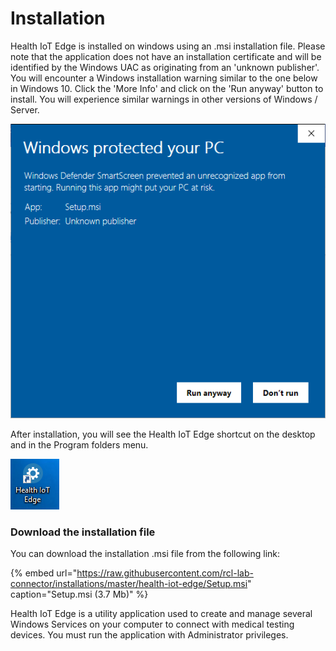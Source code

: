 # Installation

Health IoT Edge is installed on windows using an .msi installation file. Please note that the application does not have an installation certificate and will be identified by the Windows UAC as originating from an 'unknown publisher'. You will encounter a Windows installation warning similar to the one below in Windows 10. Click the 'More Info' and click on the 'Run anyway' button to install. You will experience similar warnings in other versions of Windows / Server.

![](../.gitbook/assets/unknown_publisher.PNG)



After installation, you will see the Health IoT Edge shortcut on the desktop and in the Program folders menu.

![](../.gitbook/assets/health_iot_edge_icon.PNG)

### **Download the installation file**

You can download the installation .msi file from the following link:

{% embed url="https://raw.githubusercontent.com/rcl-lab-connector/installations/master/health-iot-edge/Setup.msi" caption="Setup.msi \(3.7 Mb\)" %}

Health IoT Edge is a utility application used to create and manage several Windows Services on your computer to connect with medical testing devices. You must run the application with Administrator privileges.

